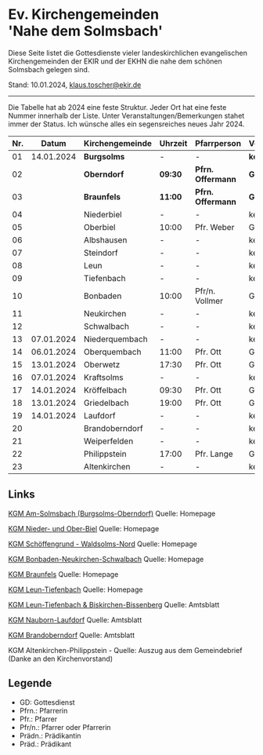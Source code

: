 # Ev. Kirchengemeinden<br>'Nahe dem Solmsbach'
Diese Seite listet die Gottesdienste vieler landeskirchlichen evangelischen Kirchengemeinden
der EKIR und der EKHN die nahe dem schönen Solmsbach gelegen sind.

Stand: 10.01.2024, klaus.toscher@ekir.de

--------------------------------------------------------------------

Die Tabelle hat ab 2024 eine feste Struktur. Jeder Ort hat eine feste Nummer innerhalb der Liste.
Unter Veranstaltungen/Bemerkungen stahet immer der Status. Ich wünsche alles ein segensreiches neues Jahr 2024.

 Nr. | Datum      | Kirchengemeinde | Uhrzeit    | Pfarrperson       | Veranstaltung/Bemerkung |
 --- | ---------- | --------------- | ---------- | ----------------- | ----------------------- |
  01 | 14.01.2024 | **Burgsolms**   | -          | -                 | **kein GD**             |
  02 |            | **Oberndorf**   | **09:30**  | **Pfrn. Offermann** | **GD**                |
  03 |            | **Braunfels**   | **11:00**  | **Pfrn. Offermann** | **GD**                |
  04 |            | Niederbiel      | -          | -                 | kein GD                 |
  05 |            | Oberbiel        | 10:00      | Pfr. Weber        | GD                      |
  06 |            | Albshausen      | -          | -                 | keine Info              |
  07 |            | Steindorf       | -          | -                 | keine Info              |
  08 |            | Leun            | -          | -                 | keine Info              |
  09 |            | Tiefenbach      | -          | -                 | keine Info              |
  10 |            | Bonbaden        | 10:00      | Pfr/n. Vollmer    | GD                      |
  11 |            | Neukirchen      | -          | -                 | kein GD                 |
  12 |            | Schwalbach      | -          | -                 | kein GD                 |
  13 | 07.01.2024 | Niederquembach  | -          | -                 | kein GD                 |
  14 | 06.01.2024 | Oberquembach    | 11:00      | Pfr. Ott          | GD                      | 
  15 | 13.01.2024 | Oberwetz        | 17:30      | Pfr. Ott          | GD                      | 
  16 | 07.01.2024 | Kraftsolms      | -          | -                 | kein GD                 |
  17 | 14.01.2024 | Kröffelbach     | 09:30      | Pfr. Ott          | GD                      | 
  18 | 13.01.2024 | Griedelbach     | 19:00      | Pfr. Ott          | GD                      | 
  19 | 14.01.2024 | Laufdorf        | -          | -                 | keine Info              |
  20 |            | Brandoberndorf  | -          | -                 | keine Info              |
  21 |            | Weiperfelden    | -          | -                 | keine Info              |
  22 |            | Philippstein    | 17:00      | Pfr. Lange        | GD                      |
  23 |            | Altenkirchen    | -          | -                 | kein GD                 | 
 

## Links

[KGM Am-Solmsbach (Burgsolms-Oberndorf)](https://burgsolms.ekir.de) Quelle: Homepage

[KGM Nieder- und Ober-Biel](http://www.kirche-niederbiel.de/termine) Quelle: Homepage

[KGM Schöffengrund - Waldsolms-Nord](https://schoeffengrund-waldsolms.ekir.de) Quelle: Homepage

[KGM Bonbaden-Neukirchen-Schwalbach](https://www.evangelisch-bonbaden-schwalbach-neukirchen.de/gottesdienste/) Quelle: Homepage

[KGM Braunfels](https://www.evangelisch-in-braunfels.de) Quelle: Homepage

[KGM Leun-Tiefenbach](http://evangelische-kirchengemeinde-leun.de/gottesdiensplan/) Quelle: Homepage

[KGM Leun-Tiefenbach & Biskirchen-Bissenberg](https://ol.wittich.de/titel/1108/) Quelle: Amtsblatt

[KGM Nauborn-Laufdorf](https://ol.wittich.de/titel/1161/) Quelle: Amtsblatt

[KGM Brandoberndorf](https://ol.wittich.de/titel/1212/) Quelle: Amtsblatt

KGM Altenkirchen-Philippstein - Quelle: Auszug aus dem Gemeindebrief (Danke an den Kirchenvorstand)

## Legende
- GD: Gottesdienst
- Pfrn.: Pfarrerin
- Pfr.: Pfarrer
- Pfr/n.: Pfarrer oder Pfarrerin
- Prädn.: Prädikantin
- Präd.: Prädikant
